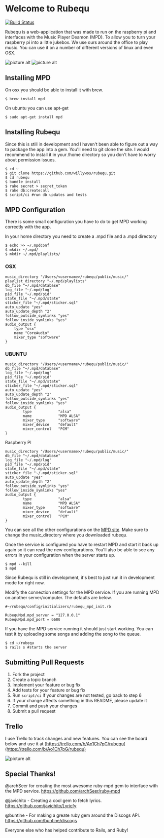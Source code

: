 # Welcome to Rubequ

[![Build Status](https://api.travis-ci.org/willywos/rubequ.png?branch=master)](https://travis-ci.org/willywos/rubequ)


Rubequ is a web-application that was made to run on the raspberry pi and
interfaces with the Music Player Deamon (MPD). To allow you to turn your raspberry
pi into a little jukebox. We use ours around the office to play music.
You can use it on a number of different versions of linux and even OSX.

![picture alt](http://i.imgur.com/fWg0xRI.png?1 "Home Page")
![picture alt](http://i.imgur.com/BZKeStT.png?1 "All Songs")

## Installing MPD

On osx you should be able to install it with brew.

```
$ brew install mpd
```

On ubuntu you can use apt-get

```
$ sudo apt-get install mpd
```

## Installing Rubequ

Since this is still in development and I haven't been able to figure out a
way to package the app into a gem. You'll need to git clone the site.
I would recommend to install it in your /home directory so you don't
have to worry about permission issues.

```
$ cd ~
$ git clone https://github.com/willywos/rubequ.git
$ cd rubequ
$ bundle install
$ rake secret > secret_token
$ rake db:create:all
$ script/ci #run db updates and tests
```

## MPD Configuration

There is some small configuration you have to do to get MPD working
correctly with the app.

In your home directory you need to create a .mpd file and a .mpd directory

```
$ echo >> ~/.mpdconf
$ mkdir ~/.mpd/
$ mkdir ~/.mpd/playlists/
```

### OSX

```
music_directory "/Users/<username>/rubequ/public/music/"
playlist_directory "~/.mpd/playlists"
db_file "~/.mpd/database"
log_file "~/.mpd/log"
pid_file "~/.mpd/pid"
state_file "~/.mpd/state"
sticker_file "~/.mpd/sticker.sql"
auto_update "yes"
auto_update_depth "2"
follow_outside_symlinks "yes"
follow_inside_symlinks "yes"
audio_output {
    type "osx"
    name "CoreAudio"
    mixer_type "software"
}
```

### UBUNTU

```
music_directory "/Users/<username>/rubequ/public/music/"
db_file "~/.mpd/database"
log_file "~/.mpd/log"
pid_file "~/.mpd/pid"
state_file "~/.mpd/state"
sticker_file "~/.mpd/sticker.sql"
auto_update "yes"
auto_update_depth "2"
follow_outside_symlinks "yes"
follow_inside_symlinks "yes"
audio_output {
        type            "alsa"
        name            "MPD ALSA"
        mixer_type      "software"
        mixer_device    "default"
        mixer_control   "PCM"
}
```

Raspberry PI

```
music_directory "/Users/<username>/rubequ/public/music/"
db_file "~/.mpd/database"
log_file "~/.mpd/log"
pid_file "~/.mpd/pid"
state_file "~/.mpd/state"
sticker_file "~/.mpd/sticker.sql"
auto_update "yes"
auto_update_depth "2"
follow_outside_symlinks "yes"
follow_inside_symlinks "yes"
audio_output {
        type            "alsa"
        name            "MPD ALSA"
        mixer_type      "software"
        mixer_device    "default"
        mixer_control   "PCM"
}

```

You can see all the other configurations on the [MPD site](http://mpd.wikia.com/wiki/Configuration).
Make sure to change the music_directory where you downloaded rubequ.

Once the service is configured you have to restart MPD and start it back up again
so it can read the new configurations. You'll also be able to see any errors
in your configuration when the server starts up.

```
$ mpd --kill
$ mpd
```

Since Rubequ is still in development, it's best to just run it in
development mode for right now.

Modify the connection settings for the MPD service. If you are running
MPD on another server/computer. The defaults are below.

```
#~/rubequ/config/initializers/rubequ_mpd_init.rb

RubequMpd.mpd_server = "127.0.0.1"
RubequMpd.mpd_port = 6600

```

If you have the MPD service running it should just start working. You can test it by
uploading some songs and adding the song to the queue.

```
$ cd ~/rubequ
$ rails s #starts the server
```

## Submitting Pull Requests

1. Fork the project
2. Create a topic branch
3. Implement your feature or bug fix
4. Add tests for your feature or bug fix
5. Run `script/ci` If your changes are not tested, go back to step 6
6. If your change affects something in this README, please update it
7. Commit and push your changes
8. Submit a pull request

## Trello

I use Trello to track changes and new features. You can see the board below and use it at [https://trello.com/b/Ao1Ch7pG/rubequ](https://trello.com/b/Ao1Ch7pG/rubequ)

![picture alt](https://trello.com/b/Ao1Ch7pG.png "RuBeQu Trello Board")




## Special Thanks!

@archSeer for creating the most awesome ruby-mpd gem to interface with the MPD
service.
https://github.com/archSeer/ruby-mpd

@javichito - Creating a cool gem to fetch lyrics.
https://github.com/javichito/Lyricfy

@buntine - For making a greate ruby gem around the Discogs API.
https://github.com/buntine/discogs

Everyone else who has helped contribute to Rails, and Ruby!

